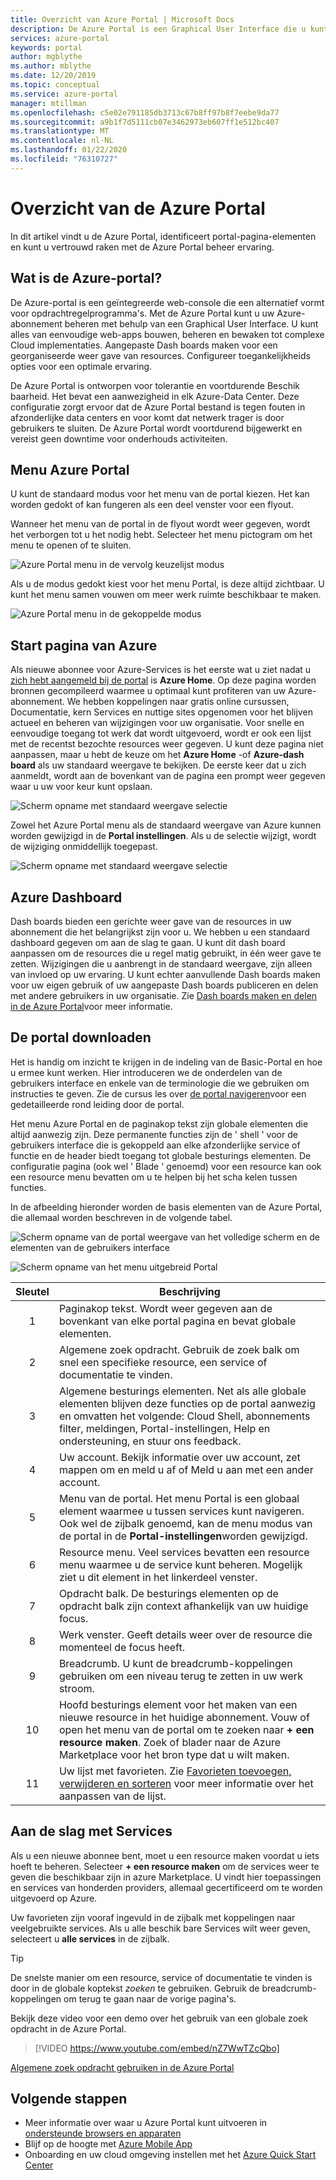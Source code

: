 ```yaml
---
title: Overzicht van Azure Portal | Microsoft Docs
description: De Azure Portal is een Graphical User Interface die u kunt gebruiken om uw Azure-Services te beheren. Meer informatie over het navigeren en zoeken naar resources in de Azure Portal.
services: azure-portal
keywords: portal
author: mgblythe
ms.author: mblythe
ms.date: 12/20/2019
ms.topic: conceptual
ms.service: azure-portal
manager: mtillman
ms.openlocfilehash: c5e02e791185db3713c67b8ff97b8f7eebe9da77
ms.sourcegitcommit: a9b1f7d5111cb07e3462973eb607ff1e512bc407
ms.translationtype: MT
ms.contentlocale: nl-NL
ms.lasthandoff: 01/22/2020
ms.locfileid: "76310727"
---
```

# <a name="azure-portal-overview"></a>Overzicht van de Azure Portal

In dit artikel vindt u de Azure Portal, identificeert portal-pagina-elementen en kunt u vertrouwd raken met de Azure Portal beheer ervaring.

## <a name="what-is-the-azure-portal"></a>Wat is de Azure-portal?

De Azure-portal is een geïntegreerde web-console die een alternatief vormt voor opdrachtregelprogramma's. Met de Azure Portal kunt u uw Azure-abonnement beheren met behulp van een Graphical User Interface. U kunt alles van eenvoudige web-apps bouwen, beheren en bewaken tot complexe Cloud implementaties. Aangepaste Dash boards maken voor een georganiseerde weer gave van resources. Configureer toegankelijkheids opties voor een optimale ervaring.

De Azure Portal is ontworpen voor tolerantie en voortdurende Beschik baarheid. Het bevat een aanwezigheid in elk Azure-Data Center. Deze configuratie zorgt ervoor dat de Azure Portal bestand is tegen fouten in afzonderlijke data centers en voor komt dat netwerk trager is door gebruikers te sluiten. De Azure Portal wordt voortdurend bijgewerkt en vereist geen downtime voor onderhouds activiteiten.

## <a name="azure-portal-menu"></a>Menu Azure Portal

U kunt de standaard modus voor het menu van de portal kiezen. Het kan worden gedokt of kan fungeren als een deel venster voor een flyout.

Wanneer het menu van de portal in de flyout wordt weer gegeven, wordt het verborgen tot u het nodig hebt. Selecteer het menu pictogram om het menu te openen of te sluiten.

![Azure Portal menu in de vervolg keuzelijst modus](./media/azure-portal-overview/azure-portal-overview-portal-menu-flyout.png)

Als u de modus gedokt kiest voor het menu Portal, is deze altijd zichtbaar. U kunt het menu samen vouwen om meer werk ruimte beschikbaar te maken.

![Azure Portal menu in de gekoppelde modus](./media/azure-portal-overview/azure-portal-overview-portal-menu-expandcollapse.png)

## <a name="azure-home"></a>Start pagina van Azure

Als nieuwe abonnee voor Azure-Services is het eerste wat u ziet nadat u [zich hebt aangemeld bij de portal](https://portal.azure.com) is **Azure Home**. Op deze pagina worden bronnen gecompileerd waarmee u optimaal kunt profiteren van uw Azure-abonnement. We hebben koppelingen naar gratis online cursussen, Documentatie, kern Services en nuttige sites opgenomen voor het blijven actueel en beheren van wijzigingen voor uw organisatie. Voor snelle en eenvoudige toegang tot werk dat wordt uitgevoerd, wordt er ook een lijst met de recentst bezochte resources weer gegeven. U kunt deze pagina niet aanpassen, maar u hebt de keuze om het **Azure Home** -of **Azure-dash board** als uw standaard weergave te bekijken. De eerste keer dat u zich aanmeldt, wordt aan de bovenkant van de pagina een prompt weer gegeven waar u uw voor keur kunt opslaan.

![Scherm opname met standaard weergave selectie](./media/azure-portal-overview/azure-portal-default-view.png)

Zowel het Azure Portal menu als de standaard weergave van Azure kunnen worden gewijzigd in de **Portal instellingen**. Als u de selectie wijzigt, wordt de wijziging onmiddellijk toegepast.

![Scherm opname met standaard weergave selectie](./media/azure-portal-overview/azure-portal-overview-portal-settings-menu-home.png)

## <a name="azure-dashboard"></a>Azure Dashboard

Dash boards bieden een gerichte weer gave van de resources in uw abonnement die het belangrijkst zijn voor u. We hebben u een standaard dashboard gegeven om aan de slag te gaan. U kunt dit dash board aanpassen om de resources die u regel matig gebruikt, in één weer gave te zetten. Wijzigingen die u aanbrengt in de standaard weergave, zijn alleen van invloed op uw ervaring. U kunt echter aanvullende Dash boards maken voor uw eigen gebruik of uw aangepaste Dash boards publiceren en delen met andere gebruikers in uw organisatie. Zie [Dash boards maken en delen in de Azure Portal](../azure-portal/azure-portal-dashboards.md)voor meer informatie.

## <a name="getting-around-the-portal"></a>De portal downloaden

Het is handig om inzicht te krijgen in de indeling van de Basic-Portal en hoe u ermee kunt werken. Hier introduceren we de onderdelen van de gebruikers interface en enkele van de terminologie die we gebruiken om instructies te geven. Zie de cursus les over [de portal navigeren](https://docs.microsoft.com/learn/modules/tour-azure-portal/3-navigate-the-portal)voor een gedetailleerde rond leiding door de portal.

Het menu Azure Portal en de paginakop tekst zijn globale elementen die altijd aanwezig zijn. Deze permanente functies zijn de ' shell ' voor de gebruikers interface die is gekoppeld aan elke afzonderlijke service of functie en de header biedt toegang tot globale besturings elementen. De configuratie pagina (ook wel ' Blade ' genoemd) voor een resource kan ook een resource menu bevatten om u te helpen bij het scha kelen tussen functies.

In de afbeelding hieronder worden de basis elementen van de Azure Portal, die allemaal worden beschreven in de volgende tabel.

![Scherm opname van de portal weergave van het volledige scherm en de elementen van de gebruikers interface](./media/azure-portal-overview/azure-portal-overview-portal-callouts.png)

![Scherm opname van het menu uitgebreid Portal](./media/azure-portal-overview/azure-portal-overview-portal-menu-callouts.png)

|Sleutel|Beschrijving
|:---:|---|
|1|Paginakop tekst. Wordt weer gegeven aan de bovenkant van elke portal pagina en bevat globale elementen.|
|2| Algemene zoek opdracht. Gebruik de zoek balk om snel een specifieke resource, een service of documentatie te vinden.|
|3|Algemene besturings elementen. Net als alle globale elementen blijven deze functies op de portal aanwezig en omvatten het volgende: Cloud Shell, abonnements filter, meldingen, Portal-instellingen, Help en ondersteuning, en stuur ons feedback.|
|4|Uw account. Bekijk informatie over uw account, zet mappen om en meld u af of Meld u aan met een ander account.|
|5|Menu van de portal. Het menu Portal is een globaal element waarmee u tussen services kunt navigeren. Ook wel de zijbalk genoemd, kan de menu modus van de portal in de **Portal-instellingen**worden gewijzigd.|
|6|Resource menu. Veel services bevatten een resource menu waarmee u de service kunt beheren. Mogelijk ziet u dit element in het linkerdeel venster.|
|7|Opdracht balk. De besturings elementen op de opdracht balk zijn context afhankelijk van uw huidige focus.|
|8|Werk venster.  Geeft details weer over de resource die momenteel de focus heeft.|
|9|Breadcrumb. U kunt de breadcrumb-koppelingen gebruiken om een niveau terug te zetten in uw werk stroom.|
|10|Hoofd besturings element voor het maken van een nieuwe resource in het huidige abonnement. Vouw of open het menu van de portal om te zoeken naar **+ een resource maken**. Zoek of blader naar de Azure Marketplace voor het bron type dat u wilt maken.|
|11|Uw lijst met favorieten. Zie [Favorieten toevoegen, verwijderen en sorteren](../azure-portal/azure-portal-add-remove-sort-favorites.md) voor meer informatie over het aanpassen van de lijst.|

## <a name="get-started-with-services"></a>Aan de slag met Services

Als u een nieuwe abonnee bent, moet u een resource maken voordat u iets hoeft te beheren. Selecteer **+ een resource maken** om de services weer te geven die beschikbaar zijn in azure Marketplace. U vindt hier toepassingen en services van honderden providers, allemaal gecertificeerd om te worden uitgevoerd op Azure.

Uw favorieten zijn vooraf ingevuld in de zijbalk met koppelingen naar veelgebruikte services.  Als u alle beschik bare Services wilt weer geven, selecteert u **alle services** in de zijbalk.

> [!TIP]
> De snelste manier om een resource, service of documentatie te vinden is door in de globale koptekst *zoeken* te gebruiken. Gebruik de breadcrumb-koppelingen om terug te gaan naar de vorige pagina's.
>
Bekijk deze video voor een demo over het gebruik van een globale zoek opdracht in de Azure Portal.


> [!VIDEO https://www.youtube.com/embed/nZ7WwTZcQbo]

[Algemene zoek opdracht gebruiken in de Azure Portal](https://www.youtube.com/watch?v=nZ7WwTZcQbo)

## <a name="next-steps"></a>Volgende stappen

* Meer informatie over waar u Azure Portal kunt uitvoeren in [ondersteunde browsers en apparaten](../azure-portal/azure-portal-supported-browsers-devices.md)
* Blijf op de hoogte met [Azure Mobile App](https://azure.microsoft.com/features/azure-portal/mobile-app/)
* Onboarding en uw cloud omgeving instellen met het [Azure Quick Start Center](../azure-portal/azure-portal-quickstart-center.md)
